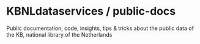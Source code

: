 # KBNLdataservices / public-docs 

Public documentation, code, insights, tips &amp; tricks about the public data of the KB, national library of the Netherlands 
